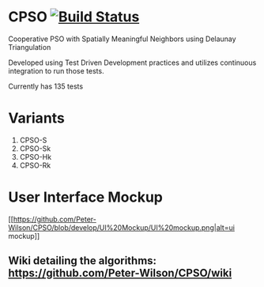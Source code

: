 # CPSO   [![Build Status](https://travis-ci.org/Peter-Wilson/CPSO.svg?branch=develop)](https://travis-ci.org/Peter-Wilson/CPSO)
Cooperative PSO with Spatially Meaningful Neighbors using Delaunay Triangulation

Developed using Test Driven Development practices and utilizes continuous integration to run those tests.

Currently has 135 tests

# Variants
1. CPSO-S
2. CPSO-Sk
3. CPSO-Hk
4. CPSO-Rk
 
# User Interface Mockup
[[https://github.com/Peter-Wilson/CPSO/blob/develop/UI%20Mockup/UI%20mockup.png|alt=ui mockup]]

## Wiki detailing the algorithms: https://github.com/Peter-Wilson/CPSO/wiki
